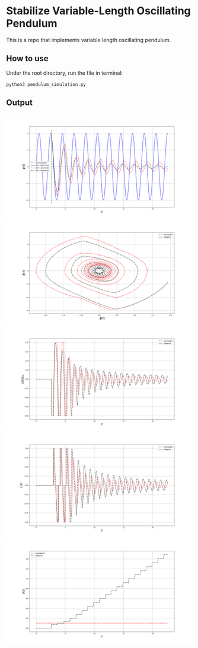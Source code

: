 # Stabilize Variable-Length Oscillating Pendulum
This is a repo that implements variable length oscillating pendulum.

## How to use
Under the root directory, run the file in terminal:
```
python3 pendulum_simulation.py
```

## Output
![1](/images/phi.png)
![2](/images/phi_dphi.png)
![3](/images/length.png)
![4](/images/dlength.png)
![5](/images/delta.png)
